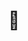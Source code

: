 ---
layout: study_guides
title: 🥑
description: >
  
hide_description: true
show_collection: music
---